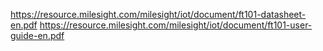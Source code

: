 https://resource.milesight.com/milesight/iot/document/ft101-datasheet-en.pdf
https://resource.milesight.com/milesight/iot/document/ft101-user-guide-en.pdf
